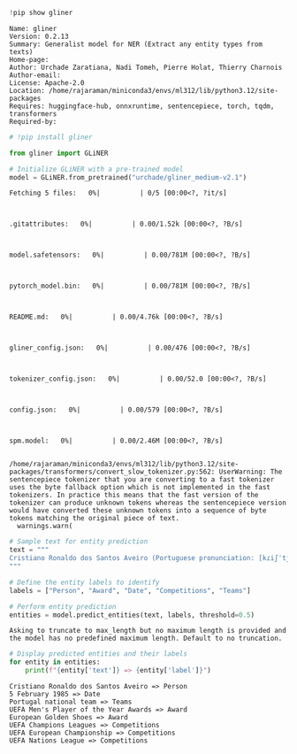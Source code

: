 ```python
!pip show gliner
```

    Name: gliner
    Version: 0.2.13
    Summary: Generalist model for NER (Extract any entity types from texts)
    Home-page: 
    Author: Urchade Zaratiana, Nadi Tomeh, Pierre Holat, Thierry Charnois
    Author-email: 
    License: Apache-2.0
    Location: /home/rajaraman/miniconda3/envs/ml312/lib/python3.12/site-packages
    Requires: huggingface-hub, onnxruntime, sentencepiece, torch, tqdm, transformers
    Required-by: 



```python
# !pip install gliner
```


```python
from gliner import GLiNER
```


```python
# Initialize GLiNER with a pre-trained model
model = GLiNER.from_pretrained("urchade/gliner_medium-v2.1")
```


    Fetching 5 files:   0%|          | 0/5 [00:00<?, ?it/s]



    .gitattributes:   0%|          | 0.00/1.52k [00:00<?, ?B/s]



    model.safetensors:   0%|          | 0.00/781M [00:00<?, ?B/s]



    pytorch_model.bin:   0%|          | 0.00/781M [00:00<?, ?B/s]



    README.md:   0%|          | 0.00/4.76k [00:00<?, ?B/s]



    gliner_config.json:   0%|          | 0.00/476 [00:00<?, ?B/s]



    tokenizer_config.json:   0%|          | 0.00/52.0 [00:00<?, ?B/s]



    config.json:   0%|          | 0.00/579 [00:00<?, ?B/s]



    spm.model:   0%|          | 0.00/2.46M [00:00<?, ?B/s]


    /home/rajaraman/miniconda3/envs/ml312/lib/python3.12/site-packages/transformers/convert_slow_tokenizer.py:562: UserWarning: The sentencepiece tokenizer that you are converting to a fast tokenizer uses the byte fallback option which is not implemented in the fast tokenizers. In practice this means that the fast version of the tokenizer can produce unknown tokens whereas the sentencepiece version would have converted these unknown tokens into a sequence of byte tokens matching the original piece of text.
      warnings.warn(



```python
# Sample text for entity prediction
text = """
Cristiano Ronaldo dos Santos Aveiro (Portuguese pronunciation: [kɾiʃˈtjɐnu ʁɔˈnaldu]; born 5 February 1985) is a Portuguese professional footballer who plays as a forward for and captains both Saudi Pro League club Al Nassr and the Portugal national team. Widely regarded as one of the greatest players of all time, Ronaldo has won five Ballon d'Or awards, a record three UEFA Men's Player of the Year Awards, and four European Golden Shoes, the most by a European player. He has won 33 trophies in his career, including seven league titles, five UEFA Champions Leagues, the UEFA European Championship, and the UEFA Nations League.
"""
```


```python
# Define the entity labels to identify
labels = ["Person", "Award", "Date", "Competitions", "Teams"]
```


```python
# Perform entity prediction
entities = model.predict_entities(text, labels, threshold=0.5)
```

    Asking to truncate to max_length but no maximum length is provided and the model has no predefined maximum length. Default to no truncation.



```python
# Display predicted entities and their labels
for entity in entities:
    print(f"{entity['text']} => {entity['label']}")
```

    Cristiano Ronaldo dos Santos Aveiro => Person
    5 February 1985 => Date
    Portugal national team => Teams
    UEFA Men's Player of the Year Awards => Award
    European Golden Shoes => Award
    UEFA Champions Leagues => Competitions
    UEFA European Championship => Competitions
    UEFA Nations League => Competitions



```python

```
